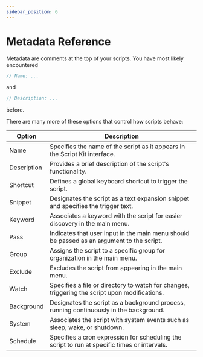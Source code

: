 ```yaml
---
sidebar_position: 6
---
```


# Metadata Reference

Metadata are comments at the top of your scripts. You have most likely encountered
```ts
// Name: ...
```
and
```ts
// Description: ...
```
before.

There are many more of these options that control how scripts behave:

| Option      | Description                                                                                   |
|-------------|-----------------------------------------------------------------------------------------------|
| Name        | Specifies the name of the script as it appears in the Script Kit interface.                   |
| Description | Provides a brief description of the script's functionality.                                   |
| Shortcut    | Defines a global keyboard shortcut to trigger the script.                                     |
| Snippet     | Designates the script as a text expansion snippet and specifies the trigger text.             |
| Keyword     | Associates a keyword with the script for easier discovery in the main menu.                   |
| Pass        | Indicates that user input in the main menu should be passed as an argument to the script.     |
| Group       | Assigns the script to a specific group for organization in the main menu.                     |
| Exclude     | Excludes the script from appearing in the main menu.                                          |
| Watch       | Specifies a file or directory to watch for changes, triggering the script upon modifications. |
| Background  | Designates the script as a background process, running continuously in the background.        |
| System      | Associates the script with system events such as sleep, wake, or shutdown.                    |
| Schedule    | Specifies a cron expression for scheduling the script to run at specific times or intervals.  |


